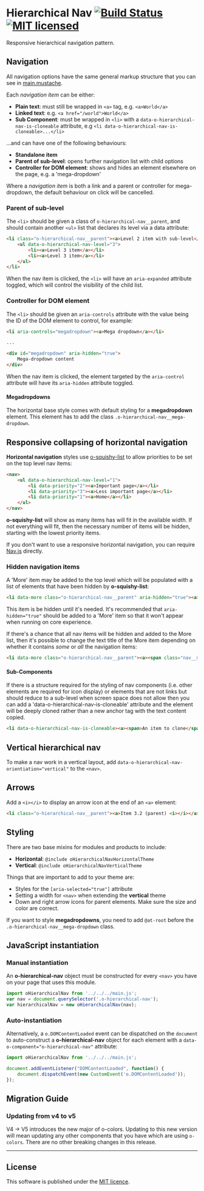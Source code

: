 # Hierarchical Nav [![Build Status](https://circleci.com/gh/Financial-Times/o-hierarchical-nav.png?style=shield&circle-token=e13dbb693f411e99914c9979cf1471e5c05b1397)](https://circleci.com/gh/Financial-Times/o-hierarchical-nav) [![MIT licensed](https://img.shields.io/badge/license-MIT-blue.svg)](#licence)

Responsive hierarchical navigation pattern.

## Navigation

All navigation options have the same general markup structure that you can see in [main.mustache](https://github.com/Financial-Times/o-hierarchical-nav/blob/master/main.mustache).

Each _navigation item_ can be either:

* __Plain text__: must still be wrapped in `<a>` tag, e.g. `<a>World</a>`
* __Linked text__: e.g. `<a href="/world">World</a>`
* __Sub Component__: must be wrapped in `<li>` with a `data-o-hierarchical-nav-is-cloneable` attribute, e.g `<li data-o-hierarchical-nav-is-cloneable>...</li>`

…and can have one of the following behaviours:

* __Standalone item__
* __Parent of sub-level__: opens further navigation list with child options
* __Controller for DOM element__: shows and hides an element elsewhere on the page, e.g. a 'mega-dropdown'

Where a _navigation item_ is both a link and a parent or controller for mega-dropdown, the default behaviour on click will be cancelled.

### Parent of sub-level

The `<li>` should be given a class of `o-hierarchical-nav__parent`, and should contain another `<ul>` list that declares its level via a data attribute:

```html
<li class="o-hierarchical-nav__parent"><a>Level 2 item with sub-level</a>
	<ul data-o-hierarchical-nav-level="3">
		<li><a>Level 3 item</a></li>
		<li><a>Level 3 item</a></li>
	</ul>
</li>
```

When the nav item is clicked, the `<li>` will have an `aria-expanded` attribute toggled, which will control the visibility of the child list.

### Controller for DOM element

The `<li>` should be given an `aria-controls` attribute with the value being the ID of the DOM element to control, for example:

```html
<li aria-controls="megadropdown"><a>Mega dropdown</a></li>

...

<div id="megadropdown" aria-hidden="true">
	Mega-dropdown content
</div>
```

When the nav item is clicked, the element targeted by the `aria-control` attribute will have its `aria-hidden` attribute toggled.

#### Megadropdowns

The horizontal base style comes with default styling for a __megadropdown__ element. This element has to add the class `.o-hierarchical-nav__mega-dropdown`.

## Responsive collapsing of horizontal navigation

__Horizontal navigation__ styles use [o-squishy-list](https://github.com/Financial-Times/o-squishy-list) to allow priorities to be set on the top level nav items:

```html
<nav>
	<ul data-o-hierarchical-nav-level="1">
		<li data-priority="2"><a>Important page</a></li>
		<li data-priority="3"><a>Less important page</a></li>
		<li data-priority="1"><a>Home</a></li>
	</ul>
</nav>
```

__o-squishy-list__ will show as many items has will fit in the available width. If not everything will fit, then the necessary number of items will be hidden, starting with the lowest priority items.

If you don't want to use a responsive horizontal navigation, you can require [Nav.js](https://github.com/Financial-Times/o-hierarchical-nav/blob/master/src/js/Nav.js) directly.

### Hidden navigation items

A 'More' item may be added to the top level which will be populated with a list of elements that have been hidden by __o-squishy-list__:

```html
<li data-more class="o-hierarchical-nav__parent" aria-hidden="true"><a>More</a></li>
```

This item is be hidden until it's needed. It's recommended that `aria-hidden="true"` should be added to a 'More' item so that it won't appear when running on core experience.

If there's a chance that all nav items will be hidden and added to the More list, then it's possible to change the text title of the More item depending on whether it contains _some_ or _all_ the navigation items:

```html
<li data-more class="o-hierarchical-nav__parent"><a><span class="nav__more--if-some">More</span><span class="nav__more--if-all">Menu</span></a></li>
```
#### Sub-Components

If there is a structure required for the styling of nav components (i.e. other elements are required for icon display) or elements that are not links but should reduce to a sub-level when screen space does not allow then you can add a 'data-o-hierarchical-nav-is-cloneable' attribute and the element will be deeply cloned rather than a new anchor tag with the text content copied.

```html
<li data-o-hierarchical-nav-is-cloneable><a><span>An item to clone</span><img src="" alt="icon"></a></li>
```

## Vertical hierarchical nav

To make a nav work in a vertical layout, add `data-o-hierarchical-nav-orientiation="vertical"` to the `<nav>`.

## Arrows

Add a `<i></i>` to display an arrow icon at the end of an `<a>` element:

```html
<li class="o-hierarchical-nav__parent"><a>Item 3.2 (parent) <i></i></a>
```

## Styling

There are two base mixins for modules and products to include:

* __Horizontal__: `@include oHierarchicalNavHorizontalTheme`
* __Vertical__: `@include oHierarchicalNavVerticalTheme`

Things that are important to add to your theme are:

* Styles for the `[aria-selected="true"]` attribute
* Setting a width for `<nav>` when extending the __vertical__ theme
* Down and right arrow icons for parent elements. Make sure the size and color are correct.

If you want to style __megadropdowns__, you need to add `@at-root` before the `.o-hierarchical-nav__mega-dropdown` class.

## JavaScript instantiation

### Manual instantiation

An __o-hierarchical-nav__ object must be constructed for every `<nav>` you have on your page that uses this module.

```javascript
import oHierarchicalNav from '../../../main.js';
var nav = document.querySelector('.o-hierarchical-nav');
var hierarchicalNav = new oHierarchicalNav(nav);
```

### Auto-instantiation

Alternatively, a `o.DOMContentLoaded` event can be dispatched on the `document` to auto-construct a __o-hierarchical-nav__ object for each element with a `data-o-component="o-hierarchical-nav"` attribute:

```javascript
import oHierarchicalNav from '../../../main.js';

document.addEventListener("DOMContentLoaded", function() {
	document.dispatchEvent(new CustomEvent('o.DOMContentLoaded'));
});
```

## Migration Guide

### Updating from v4 to v5

V4 -> V5 introduces the new major of o-colors. Updating to this new version will mean updating any other components that you have which are using `o-colors`. There are no other breaking changes in this release.

----

## License

This software is published under the [MIT licence](http://opensource.org/licenses/MIT).
